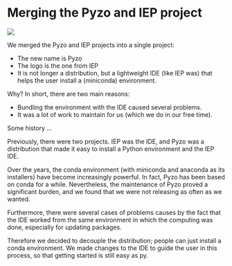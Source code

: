 # Merging the Pyzo and IEP project

<img src='pyzo_iep_merge.png'>

We merged the Pyzo and IEP projects into a single project:

* The new name is Pyzo
* The logo is the one from IEP
* It is not longer a distribution, but a lightweight IDE (like IEP was)
  that helps the user install a (miniconda) environment.

Why? In short, there are two main reasons:

* Bundling the environment with the IDE caused several problems.
* It was a lot of work to maintain for us (which we do in our free time).


Some history ...

Previously, there were two projects. IEP was the IDE, and Pyzo was a
distribution that made it easy to install a Python environment and the
IEP IDE.

Over the years, the conda environment (with miniconda and anaconda as
its installers) have become increasingly powerful. In fact, Pyzo has
been based on conda for a while. Nevertheless, the maintenance of Pyzo
proved a significant burden, and we found that we were not releasing
as often as we wanted.

Furthermore, there were several cases of problems causes by the fact
that the IDE worked from the same environment in which the computing
was done, especially for updating packages.

Therefore we decided to decouple the distribution; people can just
install a conda environment. We made changes to the IDE to guide the
user in this process, so that getting started is still easy as py.
